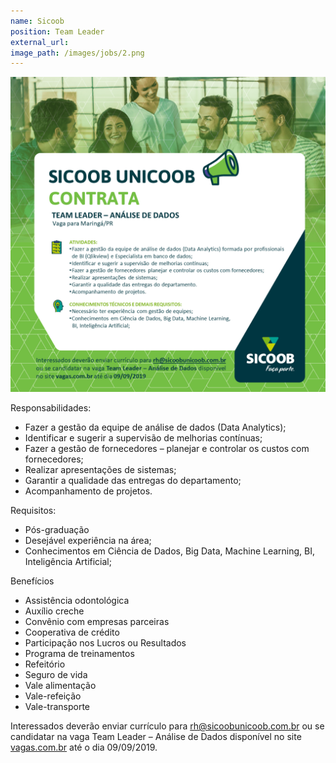 ```yaml
---
name: Sicoob
position: Team Leader
external_url:
image_path: /images/jobs/2.png
---
```


![Imagem da Vaga](/images/jobs/2.1.png)

Responsabilidades:

- Fazer a gestão da equipe de análise de dados (Data Analytics);
- Identificar e sugerir a supervisão de melhorias contínuas;
- Fazer a gestão de fornecedores – planejar e controlar os custos com fornecedores;
- Realizar apresentações de sistemas;
- Garantir a qualidade das entregas do departamento;
- Acompanhamento de projetos.

 Requisitos:

- Pós-graduação
- Desejável experiência na área;
- Conhecimentos em Ciência de Dados, Big Data, Machine Learning, BI, Inteligência Artificial;

Benefícios

- Assistência odontológica
- Auxílio creche
- Convênio com empresas parceiras
- Cooperativa de crédito
- Participação nos Lucros ou Resultados
- Programa de treinamentos
- Refeitório
- Seguro de vida
- Vale alimentação
- Vale-refeição
- Vale-transporte

Interessados deverão enviar currículo para rh@sicoobunicoob.com.br ou se candidatar na vaga Team Leader – Análise de Dados disponível no site [vagas.com.br](https://www.vagas.com.br/vagas/v1944879/team-leader-analise-de-dados-maringa-pr) até o dia 09/09/2019.
